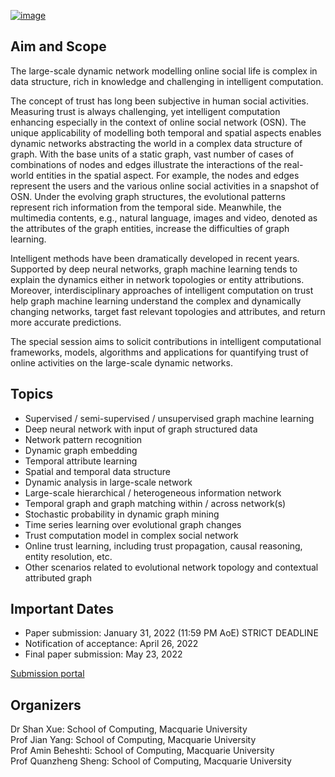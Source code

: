 [![image](https://confcats-web-assets.s3.amazonaws.com/ijcnn/ijcnn-logo.svg)](https://2023.ijcnn.org/)

## Aim and Scope

The large-scale dynamic network modelling online social life is complex in data structure, rich in knowledge and challenging in intelligent computation. 

The concept of trust has long been subjective in human social activities. Measuring trust is always challenging, yet intelligent computation enhancing especially in the context of online social network (OSN). The unique applicability of modelling both temporal and spatial aspects enables dynamic networks abstracting the world in a complex data structure of graph. With the base units of a static graph, vast number of cases of combinations of nodes and edges illustrate the interactions of the real-world entities in the spatial aspect. For example, the nodes and edges represent the users and the various online social activities in a snapshot of OSN. Under the evolving graph structures, the evolutional patterns represent rich information from the temporal side. Meanwhile, the multimedia contents, e.g., natural language, images and video, denoted as the attributes of the graph entities, increase the difficulties of graph learning.

Intelligent methods have been dramatically developed in recent years. Supported by deep neural networks, graph machine learning tends to explain the dynamics either in network topologies or entity attributions. Moreover, interdisciplinary approaches of intelligent computation on trust help graph machine learning understand the complex and dynamically changing networks, target fast relevant topologies and attributes, and return more accurate predictions. 

The special session aims to solicit contributions in intelligent computational frameworks, models, algorithms and applications for quantifying trust of online activities on the large-scale dynamic networks.

## Topics

- Supervised / semi-supervised / unsupervised graph machine learning
- Deep neural network with input of graph structured data
- Network pattern recognition
- Dynamic graph embedding
- Temporal attribute learning
- Spatial and temporal data structure 
- Dynamic analysis in large-scale network
- Large-scale hierarchical / heterogeneous information network
- Temporal graph and graph matching within / across network(s)
- Stochastic probability in dynamic graph mining
- Time series learning over evolutional graph changes
- Trust computation model in complex social network
- Online trust learning, including trust propagation, causal reasoning, entity resolution, etc.
- Other scenarios related to evolutional network topology and contextual attributed graph

## Important Dates

- Paper submission: January 31, 2022 (11:59 PM AoE) STRICT DEADLINE
- Notification of acceptance: April 26, 2022
- Final paper submission: May 23, 2022

[Submission portal](https://wcci2022.org/submission/) 


## Organizers
Dr Shan Xue: School of Computing, Macquarie University  
Prof Jian Yang: School of Computing, Macquarie University  
Prof Amin Beheshti: School of Computing, Macquarie University  
Prof Quanzheng Sheng: School of Computing, Macquarie University


